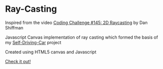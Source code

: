 # Ray-Casting
Inspired from the video [Coding Challenge #145: 2D Raycasting](https://www.youtube.com/watch?v=TOEi6T2mtHo&t=2s) by Dan Shiffman

Javascript Canvas implementation of ray casting which formed the basis of my [Self-Driving-Car](https://github.com/manassarpatwar/Self-driving-AI) project

Created using HTML5 canvas and Javascript

[Check it out!](https://manassarpatwar.github.io/Ray-casting/)
